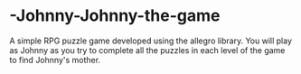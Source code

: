 # -Johnny-Johnny-the-game
A simple RPG puzzle game developed using the allegro library. You will play as Johnny as you try to complete all the puzzles in each level of the game to find Johnny's mother.
